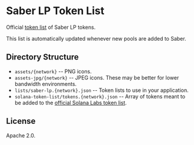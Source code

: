 # Saber LP Token List

Official [token list](https://github.com/Uniswap/token-lists) of Saber LP tokens.

This list is automatically updated whenever new pools are added to Saber.

## Directory Structure

- `assets/{network}` -- PNG icons.
- `assets-jpg/{network}` -- JPEG icons. These may be better for lower bandwidth environments.
- `lists/saber-lp.{network}.json` -- Token lists to use in your application.
- `solana-token-list/tokens.{network}.json` -- Array of tokens meant to be added to the [official Solana Labs token list](https://github.com/solana-labs/token-list).

## License

Apache 2.0.
